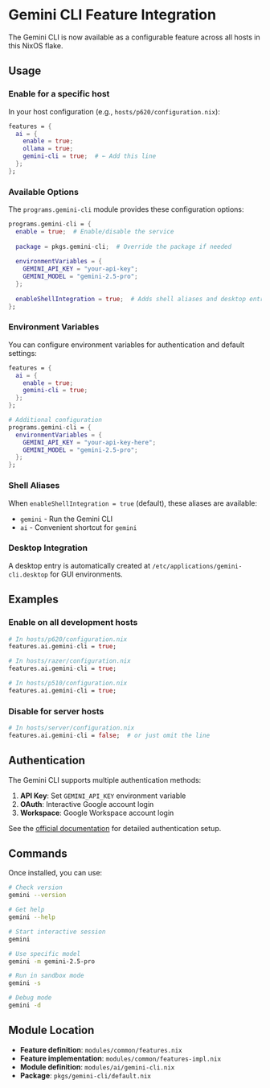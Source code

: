 # Gemini CLI Feature Integration

The Gemini CLI is now available as a configurable feature across all hosts in this NixOS flake.

## Usage

### Enable for a specific host

In your host configuration (e.g., `hosts/p620/configuration.nix`):

```nix
features = {
  ai = {
    enable = true;
    ollama = true;
    gemini-cli = true;  # ← Add this line
  };
};
```

### Available Options

The `programs.gemini-cli` module provides these configuration options:

```nix
programs.gemini-cli = {
  enable = true;  # Enable/disable the service
  
  package = pkgs.gemini-cli;  # Override the package if needed
  
  environmentVariables = {
    GEMINI_API_KEY = "your-api-key";
    GEMINI_MODEL = "gemini-2.5-pro";
  };
  
  enableShellIntegration = true;  # Adds shell aliases and desktop entry
};
```

### Environment Variables

You can configure environment variables for authentication and default settings:

```nix
features = {
  ai = {
    enable = true;
    gemini-cli = true;
  };
};

# Additional configuration
programs.gemini-cli = {
  environmentVariables = {
    GEMINI_API_KEY = "your-api-key-here";
    GEMINI_MODEL = "gemini-2.5-pro";
  };
};
```

### Shell Aliases

When `enableShellIntegration = true` (default), these aliases are available:
- `gemini` - Run the Gemini CLI
- `ai` - Convenient shortcut for `gemini`

### Desktop Integration

A desktop entry is automatically created at `/etc/applications/gemini-cli.desktop` for GUI environments.

## Examples

### Enable on all development hosts

```nix
# In hosts/p620/configuration.nix
features.ai.gemini-cli = true;

# In hosts/razer/configuration.nix  
features.ai.gemini-cli = true;

# In hosts/p510/configuration.nix
features.ai.gemini-cli = true;
```

### Disable for server hosts

```nix
# In hosts/server/configuration.nix
features.ai.gemini-cli = false;  # or just omit the line
```

## Authentication

The Gemini CLI supports multiple authentication methods:

1. **API Key**: Set `GEMINI_API_KEY` environment variable
2. **OAuth**: Interactive Google account login
3. **Workspace**: Google Workspace account login

See the [official documentation](https://github.com/google-gemini/gemini-cli) for detailed authentication setup.

## Commands

Once installed, you can use:

```bash
# Check version
gemini --version

# Get help
gemini --help

# Start interactive session
gemini

# Use specific model
gemini -m gemini-2.5-pro

# Run in sandbox mode
gemini -s

# Debug mode
gemini -d
```

## Module Location

- **Feature definition**: `modules/common/features.nix`
- **Feature implementation**: `modules/common/features-impl.nix`
- **Module definition**: `modules/ai/gemini-cli.nix`
- **Package**: `pkgs/gemini-cli/default.nix`
